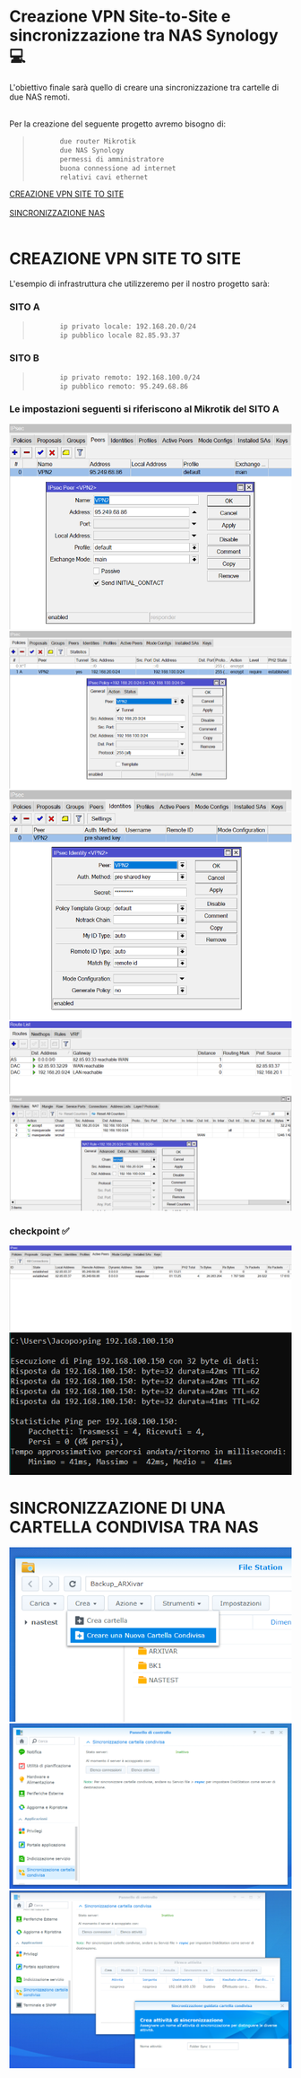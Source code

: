 # Creazione VPN Site-to-Site e sincronizzazione tra NAS Synology :computer:
L'obiettivo finale sarà quello di creare una sincronizzazione tra cartelle di due NAS remoti.<br>
<br>

Per la creazione del seguente progetto avremo bisogno di:
>            due router Mikrotik
>            due NAS Synology
>            permessi di amministratore
>            buona connessione ad internet
>            relativi cavi ethernet

[CREAZIONE VPN SITE TO SITE](#CREAZIONE-VPN-SITE-TO-SITE)<br><br>
[SINCRONIZZAZIONE NAS](#SINCRONIZZAZIONE-NAS)<br><br>

# CREAZIONE VPN SITE TO SITE
L'esempio di infrastruttura che utilizzeremo per il nostro progetto sarà:

### SITO A
>            ip privato locale: 192.168.20.0/24
>            ip pubblico locale 82.85.93.37

### SITO B
>            ip privato remoto: 192.168.100.0/24
>            ip pubblico remoto: 95.249.68.86

### Le impostazioni seguenti si riferiscono al Mikrotik del SITO A
![](/Immagini/1.PNG)
![](/Immagini/2.PNG)
![](/Immagini/3.PNG)
![](/Immagini/4.PNG)
![](/Immagini/5.PNG)

### checkpoint :white_check_mark: <br>
![](/Immagini/6.PNG)
![](/Immagini/7.PNG)

# SINCRONIZZAZIONE DI UNA CARTELLA CONDIVISA TRA NAS
![](/Immagini/a.PNG)
![](/Immagini/b.PNG)
![](/Immagini/c.PNG)
